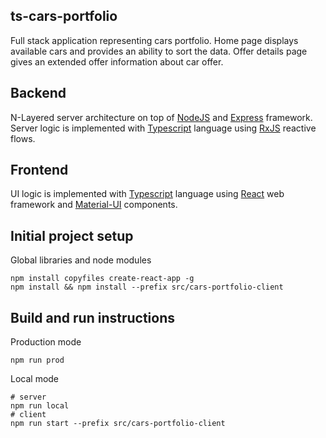 ## ts-cars-portfolio
Full stack application representing cars portfolio. Home page displays available cars and provides an ability to sort the data. Offer details page gives an extended offer information about car offer.

## Backend

N-Layered server architecture on top of [NodeJS](https://nodejs.org/en/) and [Express](https://expressjs.com/) framework. Server logic is implemented with [Typescript](https://www.typescriptlang.org/) language using [RxJS](https://rxjs-dev.firebaseapp.com/) reactive flows.

## Frontend

UI logic is implemented with [Typescript](https://www.typescriptlang.org/) language using [React](https://reactjs.org/) web framework and [Material-UI](https://material-ui.com/) components.

## Initial project setup

Global libraries and node modules
```
npm install copyfiles create-react-app -g
npm install && npm install --prefix src/cars-portfolio-client
```

## Build and run instructions

Production mode
```
npm run prod
```

Local mode
```
# server
npm run local
# client
npm run start --prefix src/cars-portfolio-client
```